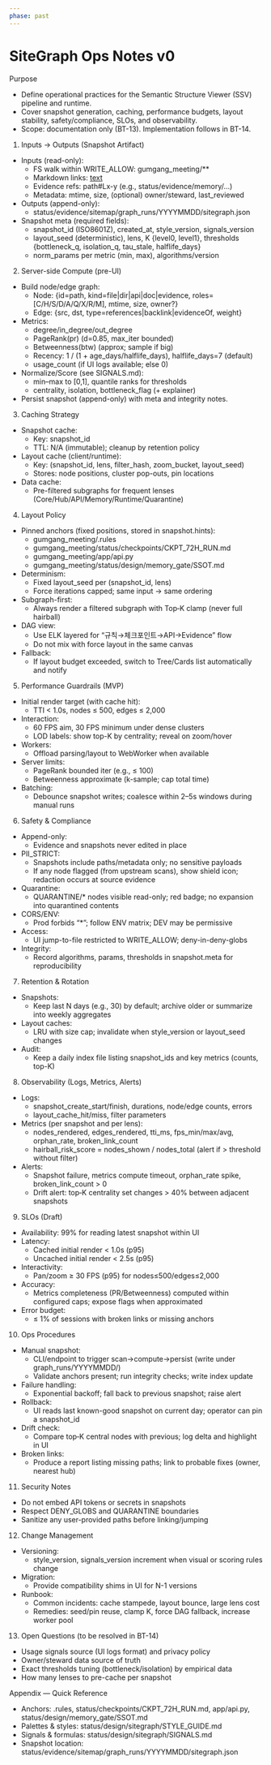 ```yaml
---
phase: past
---
```


# SiteGraph Ops Notes v0

Purpose
- Define operational practices for the Semantic Structure Viewer (SSV) pipeline and runtime.
- Cover snapshot generation, caching, performance budgets, layout stability, safety/compliance, SLOs, and observability.
- Scope: documentation only (BT-13). Implementation follows in BT-14.

1) Inputs → Outputs (Snapshot Artifact)
- Inputs (read-only):
  - FS walk within WRITE_ALLOW: gumgang_meeting/**
  - Markdown links: [text](path)
  - Evidence refs: path#Lx-y (e.g., status/evidence/memory/…)
  - Metadata: mtime, size, (optional) owner/steward, last_reviewed
- Outputs (append-only):
  - status/evidence/sitemap/graph_runs/YYYYMMDD/sitegraph.json
- Snapshot meta (required fields):
  - snapshot_id (ISO8601Z), created_at, style_version, signals_version
  - layout_seed (deterministic), lens, K {level0, level1}, thresholds {bottleneck_q, isolation_q, tau_stale, halflife_days}
  - norm_params per metric (min, max), algorithms/version

2) Server-side Compute (pre-UI)
- Build node/edge graph:
  - Node: {id=path, kind=file|dir|api|doc|evidence, roles=[C/H/S/D/A/Q/X/R/M], mtime, size, owner?}
  - Edge: {src, dst, type=references|backlink|evidenceOf, weight}
- Metrics:
  - degree/in_degree/out_degree
  - PageRank(pr) (d=0.85, max_iter bounded)
  - Betweenness(btw) (approx; sample if big)
  - Recency: 1 / (1 + age_days/halflife_days), halflife_days=7 (default)
  - usage_count (if UI logs available; else 0)
- Normalize/Score (see SIGNALS.md):
  - min–max to [0,1], quantile ranks for thresholds
  - centrality, isolation, bottleneck_flag (+ explainer)
- Persist snapshot (append-only) with meta and integrity notes.

3) Caching Strategy
- Snapshot cache:
  - Key: snapshot_id
  - TTL: N/A (immutable); cleanup by retention policy
- Layout cache (client/runtime):
  - Key: (snapshot_id, lens, filter_hash, zoom_bucket, layout_seed)
  - Stores: node positions, cluster pop-outs, pin locations
- Data cache:
  - Pre-filtered subgraphs for frequent lenses (Core/Hub/API/Memory/Runtime/Quarantine)

4) Layout Policy
- Pinned anchors (fixed positions, stored in snapshot.hints):
  - gumgang_meeting/.rules
  - gumgang_meeting/status/checkpoints/CKPT_72H_RUN.md
  - gumgang_meeting/app/api.py
  - gumgang_meeting/status/design/memory_gate/SSOT.md
- Determinism:
  - Fixed layout_seed per (snapshot_id, lens)
  - Force iterations capped; same input → same ordering
- Subgraph-first:
  - Always render a filtered subgraph with Top‑K clamp (never full hairball)
- DAG view:
  - Use ELK layered for “규칙→체크포인트→API→Evidence” flow
  - Do not mix with force layout in the same canvas
- Fallback:
  - If layout budget exceeded, switch to Tree/Cards list automatically and notify

5) Performance Guardrails (MVP)
- Initial render target (with cache hit):
  - TTI < 1.0s, nodes ≤ 500, edges ≤ 2,000
- Interaction:
  - 60 FPS aim, 30 FPS minimum under dense clusters
  - LOD labels: show top-K by centrality; reveal on zoom/hover
- Workers:
  - Offload parsing/layout to WebWorker when available
- Server limits:
  - PageRank bounded iter (e.g., ≤ 100)
  - Betweenness approximate (k-sample; cap total time)
- Batching:
  - Debounce snapshot writes; coalesce within 2–5s windows during manual runs

6) Safety & Compliance
- Append-only:
  - Evidence and snapshots never edited in place
- PII_STRICT:
  - Snapshots include paths/metadata only; no sensitive payloads
  - If any node flagged (from upstream scans), show shield icon; redaction occurs at source evidence
- Quarantine:
  - QUARANTINE/* nodes visible read-only; red badge; no expansion into quarantined contents
- CORS/ENV:
  - Prod forbids “*”; follow ENV matrix; DEV may be permissive
- Access:
  - UI jump-to-file restricted to WRITE_ALLOW; deny-in-deny-globs
- Integrity:
  - Record algorithms, params, thresholds in snapshot.meta for reproducibility

7) Retention & Rotation
- Snapshots:
  - Keep last N days (e.g., 30) by default; archive older or summarize into weekly aggregates
- Layout caches:
  - LRU with size cap; invalidate when style_version or layout_seed changes
- Audit:
  - Keep a daily index file listing snapshot_ids and key metrics (counts, top-K)

8) Observability (Logs, Metrics, Alerts)
- Logs:
  - snapshot_create_start/finish, durations, node/edge counts, errors
  - layout_cache_hit/miss, filter parameters
- Metrics (per snapshot and per lens):
  - nodes_rendered, edges_rendered, tti_ms, fps_min/max/avg, orphan_rate, broken_link_count
  - hairball_risk_score = nodes_shown / nodes_total (alert if > threshold without filter)
- Alerts:
  - Snapshot failure, metrics compute timeout, orphan_rate spike, broken_link_count > 0
  - Drift alert: top‑K centrality set changes > 40% between adjacent snapshots

9) SLOs (Draft)
- Availability: 99% for reading latest snapshot within UI
- Latency:
  - Cached initial render < 1.0s (p95)
  - Uncached initial render < 2.5s (p95)
- Interactivity:
  - Pan/zoom ≥ 30 FPS (p95) for nodes≤500/edges≤2,000
- Accuracy:
  - Metrics completeness (PR/Betweenness) computed within configured caps; expose flags when approximated
- Error budget:
  - ≤ 1% of sessions with broken links or missing anchors

10) Ops Procedures
- Manual snapshot:
  - CLI/endpoint to trigger scan→compute→persist (write under graph_runs/YYYYMMDD/)
  - Validate anchors present; run integrity checks; write index update
- Failure handling:
  - Exponential backoff; fall back to previous snapshot; raise alert
- Rollback:
  - UI reads last known-good snapshot on current day; operator can pin a snapshot_id
- Drift check:
  - Compare top‑K central nodes with previous; log delta and highlight in UI
- Broken links:
  - Produce a report listing missing paths; link to probable fixes (owner, nearest hub)

11) Security Notes
- Do not embed API tokens or secrets in snapshots
- Respect DENY_GLOBS and QUARANTINE boundaries
- Sanitize any user-provided paths before linking/jumping

12) Change Management
- Versioning:
  - style_version, signals_version increment when visual or scoring rules change
- Migration:
  - Provide compatibility shims in UI for N-1 versions
- Runbook:
  - Common incidents: cache stampede, layout bounce, large lens cost
  - Remedies: seed/pin reuse, clamp K, force DAG fallback, increase worker pool

13) Open Questions (to be resolved in BT-14)
- Usage signals source (UI logs format) and privacy policy
- Owner/steward data source of truth
- Exact thresholds tuning (bottleneck/isolation) by empirical data
- How many lenses to pre-cache per snapshot

Appendix — Quick Reference
- Anchors: .rules, status/checkpoints/CKPT_72H_RUN.md, app/api.py, status/design/memory_gate/SSOT.md
- Palettes & styles: status/design/sitegraph/STYLE_GUIDE.md
- Signals & formulas: status/design/sitegraph/SIGNALS.md
- Snapshot location: status/evidence/sitemap/graph_runs/YYYYMMDD/sitegraph.json